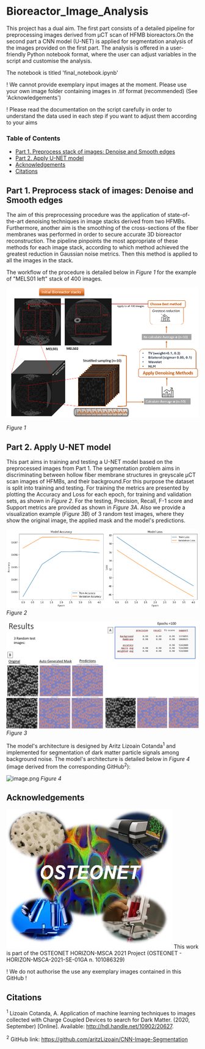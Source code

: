 # Bioreactor_Image_Analysis

This project has a dual aim. The first part consists of a detailed pipeline for preprocessing images derived from μCT scan of HFMB bioreactors.On the second part a CNN model (U-NET) is applied for segmentation analysis of the images provided on the first part. The analysis is offered in a user-friendly Python notebook format, where the user can adjust variables in the script and customise the analysis. 

The notebook is titled 'final_notebook.ipynb'

! We cannot provide exemplary input images at the moment. Please use your own image folder containing images in .tif format (recommended) (See 'Acknowledgements')

! Please read the documentation on the script carefully in order to understand the data used in each step if you want to adjust them according to your aims

### Table of Contents
- [Part 1. Preprocess stack of images: Denoise and Smooth edges](#part-1-preprocess-stack-of-images-denoise-and-smooth-edges)
- [Part 2. Apply U-NET model](#part-2-apply-u-net-model)
- [Acknowledgements](#acknowledgements)
- [Citations](#citations)

## Part 1. Preprocess stack of images: Denoise and Smooth edges

The aim of this preprocessing procedure was the application of state-of-the-art denoising techniques in image stacks derived from two HFMBs. Furthermore, another aim is the smoothing of the cross-sections of the fiber membranes was performed in order to secure accurate 3D bioreactor reconstruction. The pipeline pinpoints the most appropriate of these methods for each image stack, according to which method achieved the greatest reduction in Gaussian noise metrics. Then this method is applied to all the images in the stack.

The workflow of the procedure is detailed below in *Figure 1* for the example of "MELS01 left" stack of 400 images.

![workflow](image-3.png)

*Figure 1*

## Part 2. Apply U-NET model
This part aims in training and testing a U-NET model based on the preprocessed images from Part 1. The segmentation problem aims in discriminating between hollow fiber membrane structures in greyscale μCT scan images of HFMBs, and their background.For this purpose the dataset is split into training and testing. For training the metrics are presented by plotting the Accuracy and Loss for each epoch, for training and validation sets, as shown in *Figure 2*. For the testing, Precision, Recall, F-1 score and Support metrics are provided as shown in *Figure 3A*. Also we provide a visualization example (*Figure 3B*) of 3 random test images, where they show the original image, the applied mask and the model's predictions.

![Trainmetrics](image.png)
*Figure 2*

![testmetrics](image-1.png)
*Figure 3*

 The model's architecture is designed by Aritz Lizoain Cotanda<sup>1</sup> and implemented for segmentation of dark matter particle signals among background noise. The model's architecture is detailed below in *Figure 4* (image derived from the corresponding GitHub<sup>2</sup>):

![image.png](attachment:image.png)
*Figure 4*

## Acknowledgements
![osteonet](image-2.png)
This work is part of the OSTEONET HORIZON-MSCA 2021 Project
(OSTEONET - HORIZON-MSCA-2021-SE-01GA n. 101086329)

! We do not authorise the use any exemplary images contained in this GitHub !
## Citations

<sup>1</sup> Lizoain Cotanda, A. Application of machine learning techniques to images collected with Charge Coupled Devices to search for Dark Matter. (2020, September) [Online]. Available: http://hdl.handle.net/10902/20627.

<sup>2</sup> GitHub link: https://github.com/aritzLizoain/CNN-Image-Segmentation